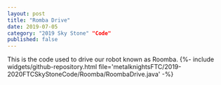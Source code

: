 ```yaml
---
layout: post
title: "Romba Drive"
date: 2019-07-05
category: "2019 Sky Stone" "Code"
published: false
---
```


This is the code used to drive our robot known as Roomba.
{%- include widgets/github-repository.html file='metalknightsFTC/2019-2020FTCSkyStoneCode/Roomba/RoombaDrive.java' -%}
